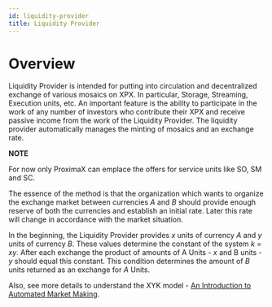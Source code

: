 ```yaml
---
id: liquidity-provider
title: Liquidity Provider
---
```


# Overview

Liquidity Provider is intended for putting into circulation and decentralized exchange of various mosaics on XPX.
In particular, Storage, Streaming, Execution units, etc. An important feature is the ability to participate in the work
of any number of investors who contribute their XPX and receive passive income from the work of the Liquidity Provider.
The liquidity provider automatically manages the minting of mosaics and an exchange rate.

<div class="info">

**NOTE**

For now only ProximaX can emplace the offers for service units like SO, SM and SC.

</div>

The essence of the method is that the organization which wants to organize the exchange market between currencies *A* and *B* 
should provide enough reserve of both the currencies and establish an initial rate. Later this rate will change 
in accordance with the market situation.

In the beginning, the Liquidity Provider provides *x* units of currency *A* and *y* units of currency *B*.
These values determine the constant of the system *k = xy*. After each exchange the product of amounts of A Units - *x*
and B units - *y* should equal this constant. This condition determines the amount of *B* units returned as an exchange for *A* Units. 

Also, see more details to understand the XYK model - [An Introduction to Automated Market Making](https://medium.com/codex/an-introduction-to-automated-market-making-994bc76c61f4). 